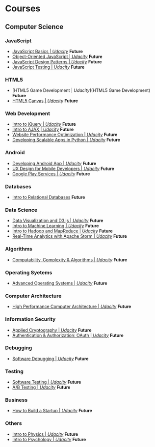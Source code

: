# Courses
## Computer Science
### JavaScript
- [JavaScript Basics | *Udacity*](https://www.udacity.com/course/javascript-basics--ud804) **Future**
- [Object-Oriented JavaScript | *Udacity*](https://www.udacity.com/course/object-oriented-javascript--ud015) **Future**
- [JavaScript Design Patterns | *Udacity*](https://www.udacity.com/course/javascript-design-patterns--ud989) **Future**
- [JavaScript Testing | *Udacity*](https://www.udacity.com/course/javascript-testing--ud549) **Future**

### HTML5
- [HTML5 Game Development | *Udacity*](HTML5 Game Development) **Future**
- [HTML5 Canvas | *Udacity*](https://www.udacity.com/course/html5-canvas--ud292) **Future**

### Web Development
- [Intro to jQuery | *Udacity*](https://www.udacity.com/course/intro-to-jquery--ud245) **Future**
- [Intro to AJAX | *Udacity*](https://www.udacity.com/course/intro-to-ajax--ud110) **Future**
- [Website Performance Optimization | *Udacity*](https://www.udacity.com/course/website-performance-optimization--ud884) **Future**
- [Developing Scalable Apps in Python | *Udacity*](https://www.udacity.com/course/developing-scalable-apps-in-python--ud858) **Future**

### Android
- [Developing Android App | *Udacity*](https://www.udacity.com/course/developing-android-apps--ud853) **Future**
- [UX Design for Mobile Developers | *Udacity*](https://www.udacity.com/course/ux-design-for-mobile-developers--ud849) **Future**
- [Google Play Services | *Udacity*](https://www.udacity.com/course/google-play-services--ud876) **Future**

### Databases
- [Intro to Relational Databases](https://www.udacity.com/course/intro-to-relational-databases--ud197) **Future**

### Data Science
- [Data Visualization and D3.js | *Udacity*](https://www.udacity.com/course/data-visualization-and-d3js--ud507) **Future**
- [Intro to Machine Learning | *Udacity*](https://www.udacity.com/course/intro-to-machine-learning--ud120) **Future**
- [Intro to Hadoop and MapReduce | *Udacity*](https://www.udacity.com/course/intro-to-hadoop-and-mapreduce--ud617) **Future**
- [Real-Time Analytics with Apache Storm | *Udacity*](https://www.udacity.com/course/real-time-analytics-with-apache-storm--ud381) **Future**

### Algorithms
- [Computability, Complexity & Algorithms | *Udacity*](https://www.udacity.com/course/computability-complexity-algorithms--ud061) **Future**

### Operating Syetems
- [Advanced Operating Systems | *Udacity*](https://www.udacity.com/course/advanced-operating-systems--ud189) **Future**

### Computer Architecture
- [High Performance Computer Architecture | *Udacity*](https://www.udacity.com/course/high-performance-computer-architecture--ud007) **Future**

### Information Security
- [Applied Cryptography | *Udacity*](https://www.udacity.com/course/applied-cryptography--cs387) **Future**
- [Authentication & Authorization: OAuth | *Udacity*](https://www.udacity.com/course/authentication-authorization-oauth--ud330) **Future**

### Debugging
- [Software Debugging | *Udacity*](https://www.udacity.com/course/software-debugging--cs259) **Future**

### Testing
- [Software Testing | *Udacity*](https://www.udacity.com/course/software-testing--cs258) **Future**
- [A/B Testing | *Udacity*](https://www.udacity.com/course/ab-testing--ud257) **Future**

### Business
- [How to Build a Startup | *Udacity*](https://www.udacity.com/course/how-to-build-a-startup--ep245) **Future**

### Others
- [Intro to Physics | *Udacity*](https://www.udacity.com/course/intro-to-physics--ph100) **Future**
- [Intro to Psychology | *Udacity*](https://www.udacity.com/course/intro-to-psychology--ps001) **Future**


<!--- - []() **Future** -->
